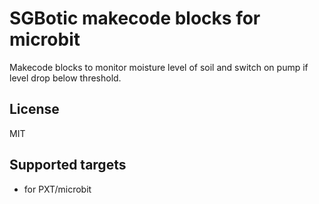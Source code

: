 # SGBotic makecode blocks for microbit

Makecode blocks to monitor moisture level of soil and switch on pump if level drop below threshold.

## License

MIT

## Supported targets

* for PXT/microbit

